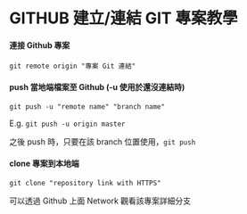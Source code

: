 # GITHUB 建立/連結 GIT 專案教學

#### 連接 Github 專案

`git remote origin "專案 Git 連結"`

#### push 當地端檔案至 Github (-u 使用於還沒連結時)

`git push -u "remote name" "branch name"`

E.g. `git push -u origin master`

之後 push 時，只要在該 branch 位置使用，`git push`

#### clone 專案到本地端

`git clone "repository link with HTTPS"`

可以透過 Github 上面 Network 觀看該專案詳細分支
